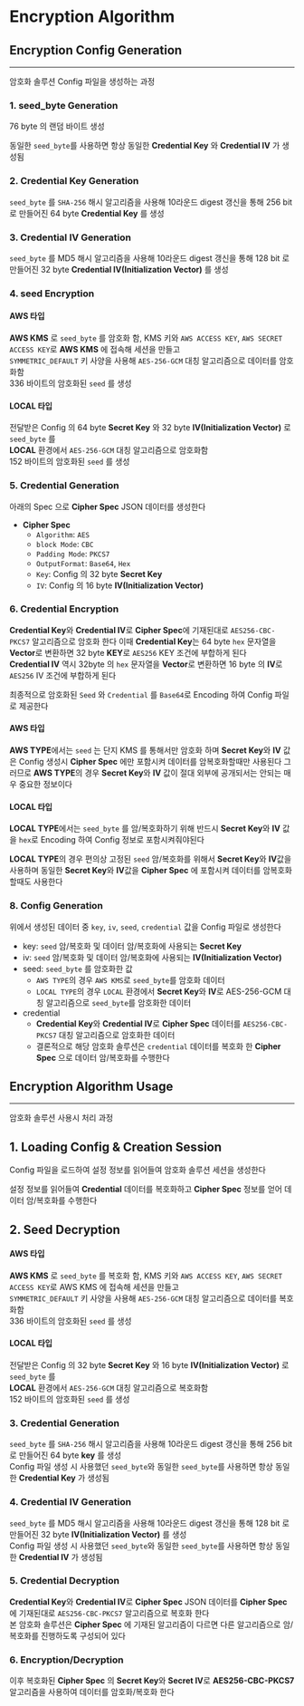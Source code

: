 # Encryption Algorithm

## Encryption Config Generation

---

암호화 솔루션 Config 파일을 생성하는 과정

### 1. seed_byte Generation

76 byte 의 랜덤 바이트 생성

동일한 `seed_byte`를 사용하면 항상 동일한 **Credential Key** 와 **Credential IV** 가 생성됨

### 2. Credential Key Generation

`seed_byte` 를 `SHA-256` 해시 알고리즘을 사용해 10라운드 digest 갱신을 통해 256 bit 로 만들어진 64 byte **Credential Key** 를 생성

### 3. Credential IV Generation

`seed_byte` 를 MD5 해시 알고리즘을 사용해 10라운드 digest 갱신을 통해 128 bit 로 만들어진 32 byte **Credential IV(Initialization Vector)** 를 생성

### 4. seed Encryption

#### AWS 타입
**AWS KMS** 로 `seed_byte` 를 암호화 함, KMS 키와 `AWS ACCESS KEY`, `AWS SECRET ACCESS KEY`로 **AWS KMS** 에 접속해 세션을 만들고  
`SYMMETRIC_DEFAULT` 키 사양을 사용해 `AES-256-GCM` 대칭 알고리즘으로 데이터를 암호화함  
336 바이트의 암호화된 `seed` 를 생성  

#### LOCAL 타입
전달받은 Config 의 64 byte **Secret Key** 와 32 byte **IV(Initialization Vector)** 로 `seed_byte` 를  
**LOCAL** 환경에서 `AES-256-GCM` 대칭 알고리즘으로 암호화함  
152 바이트의 암호화된 `seed` 를 생성

### 5. Credential Generation

아래의 Spec 으로 **Cipher Spec** JSON 데이터를 생성한다

- **Cipher Spec**
  - `Algorithm`: `AES`
  - `block Mode`: `CBC`
  - `Padding Mode`: `PKCS7`
  - `OutputFormat`: `Base64`, `Hex`
  - `Key`: Config 의 32 byte **Secret Key**
  - `IV`: Config 의 16 byte **IV(Initialization Vector)**

### 6. Credential Encryption

**Credential Key**와 **Credential IV**로 **Cipher Spec**에 기재된대로 `AES256-CBC-PKCS7` 알고리즘으로 암호화 한다 
이때 **Credential Key**는 64 byte `hex` 문자열을 **Vector**로 변환하면 32 byte **KEY**로 `AES256` KEY 조건에 부합하게 된다  
**Credential IV** 역시 32byte 의 `hex` 문자열을 **Vector**로 변환하면 16 byte 의 **IV**로 `AES256` IV 조건에 부합하게 된다

최종적으로 암호화된 `Seed` 와 `Credential` 를 `Base64`로 Encoding 하여 Config 파일로 제공한다

#### AWS 타입

**AWS TYPE**에서는 `seed` 는 단지 KMS 를 통해서만 암호화 하며 **Secret Key**와 **IV** 값은 Config 생성시 **Cipher Spec** 에만 포함시켜
데이터를 암복호화할때만 사용된다 그러므로 **AWS TYPE**의 경우 **Secret Key**와 **IV** 값이 절대 외부에 공개되서는 안되는 매우 중요한 정보이다

#### LOCAL 타입

**LOCAL TYPE**에서는 `seed_byte` 를 암/복호화하기 위해 반드시 **Secret Key**와 **IV** 값을 `hex`로 Encoding 하여 Config 정보로 포함시켜줘야된다

**LOCAL TYPE**의 경우 편의상 고정된 `seed` 암/복호화를 위해서 **Secret Key**와 **IV**값을 사용하며 동일한 **Secret Key**와 **IV**값을 **Cipher Spec** 에 포함시켜
데이터를 암복호화할때도 사용한다

### 8. Config Generation

위에서 생성된 데이터 중 `key`, `iv`, `seed`, `credential` 값을 Config 파일로 생성한다

- key: `seed` 암/복호화 및 데이터 암/복호화에 사용되는 **Secret Key**
- iv: `seed` 암/복호화 및 데이터 암/복호화에 사용되는 **IV(Initialization Vector)**
- seed: `seed_byte` 를 암호화한 값
  - `AWS TYPE`의 경우 `AWS KMS`로 `seed_byte`를 암호화 데이터
  - `LOCAL TYPE`의 경우 `LOCAL` 환경에서 **Secret Key**와 **IV**로 AES-256-GCM 대칭 알고리즘으로 `seed_byte`를 암호화한 데이터
- credential
  - **Credential Key**와 **Credential IV**로 **Cipher Spec** 데이터를 `AES256-CBC-PKCS7` 대칭 알고리즘으로 암호화한 데이터
  - 결론적으로 해당 암호화 솔루션은 `credential` 데이터를 복호화 한 **Cipher Spec** 으로 데이터 암/복호화를 수행한다

## Encryption Algorithm Usage

---

암호화 솔루션 사용시 처리 과정

## 1. Loading Config & Creation Session

Config 파일을 로드하여 설정 정보를 읽어들여 암호화 솔루션 세션을 생성한다

설정 정보를 읽어들여 **Credential** 데이터를 복호화하고 **Cipher Spec** 정보를 얻어 데이터 암/복호화를 수행한다

## 2. Seed Decryption

#### AWS 타입
**AWS KMS** 로 `seed_byte` 를 복호화 함, KMS 키와 `AWS ACCESS KEY`, `AWS SECRET ACCESS KEY`로 AWS KMS 에 접속해 세션을 만들고    
`SYMMETRIC_DEFAULT` 키 사양을 사용해 `AES-256-GCM` 대칭 알고리즘으로 데이터를 복호화함  
336 바이트의 암호화된 `seed` 를 생성  

#### LOCAL 타입
전달받은 Config 의 32 byte **Secret Key** 와 16 byte **IV(Initialization Vector)** 로 `seed_byte` 를  
**LOCAL** 환경에서 `AES-256-GCM` 대칭 알고리즘으로 복호화함  
152 바이트의 암호화된 `seed` 를 생성

### 3. Credential Generation

`seed_byte` 를 `SHA-256` 해시 알고리즘을 사용해 10라운드 digest 갱신을 통해 256 bit 로 만들어진 64 byte **key** 를 생성  
Config 파일 생성 시 사용했던 `seed_byte`와 동일한 `seed_byte`를 사용하면 항상 동일한 **Credential Key** 가 생성됨  

### 4. Credential IV Generation

`seed_byte` 를 MD5 해시 알고리즘을 사용해 10라운드 digest 갱신을 통해 128 bit 로 만들어진 32 byte **IV(Initialization Vector)** 를 생성  
Config 파일 생성 시 사용했던 `seed_byte`와 동일한 `seed_byte`를 사용하면 항상 동일한 **Credential IV** 가 생성됨

### 5. Credential Decryption

**Credential Key**와 **Credential IV**로 **Cipher Spec** JSON 데이터를 **Cipher Spec** 에 기재된대로 `AES256-CBC-PKCS7` 알고리즘으로 복호화 한다  
본 암호화 솔루션은 **Cipher Spec** 에 기재된 알고리즘이 다르면 다른 알고리즘으로 암/복호화를 진행하도록 구성되어 있다

### 6. Encryption/Decryption

이후 복호화된 **Cipher Spec** 의 **Secret Key**와 **Secret IV**로 **AES256-CBC-PKCS7** 알고리즘을 사용하여 데이터를 암호화/복호화 한다